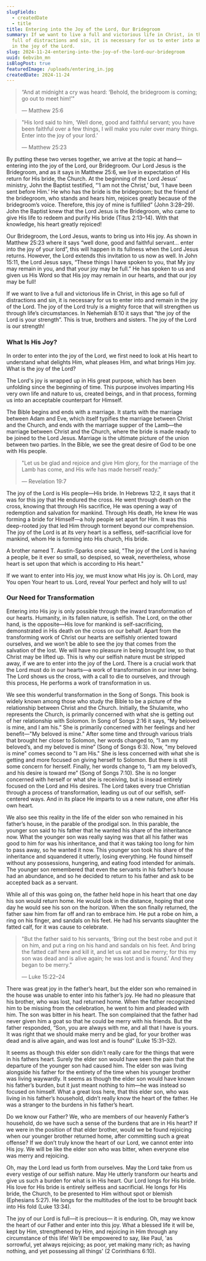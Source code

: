 ```yaml
---
slugFields:
  - createdDate
  - title
title: Entering into the Joy of the Lord, Our Bridegroom
summary: If we want to live a full and victorious life in Christ, in this age so
  full of distractions and sin, it is necessary for us to enter into and remain
  in the joy of the Lord.
slug: 2024-11-24-entering-into-the-joy-of-the-lord-our-bridegroom
uuid: 6ebvibn_mn
isBlogPost: true
featuredImage: /uploads/entering_in.jpg
createdDate: 2024-11-24
---
```

> “And at midnight a cry was heard: ‘Behold, the bridegroom is coming; go out to meet him!’"
>
> — Matthew 25:6



> "His lord said to him, ‘Well done, good and faithful servant; you have been faithful over a few things, I will make you ruler over many things. Enter into the joy of your lord.’
>
> — Matthew 25:23

By putting these two verses together, we arrive at the topic at hand—entering into the joy of the Lord, our Bridegroom. Our Lord Jesus is the Bridegroom, and as it says in Matthew 25:6, we live in expectation of His return for His bride, the Church. At the beginning of the Lord Jesus’ ministry, John the Baptist testified, “‘I am not the Christ,’ but, ‘I have been sent before Him.’ He who has the bride is the bridegroom; but the friend of the bridegroom, who stands and hears him, rejoices greatly because of the bridegroom’s voice. Therefore, this joy of mine is fulfilled” (John 3:28–29). John the Baptist knew that the Lord Jesus is the Bridegroom, who came to give His life to redeem and purify His bride (Titus 2:13–14). With that knowledge, his heart greatly rejoiced!

Our Bridegroom, the Lord Jesus, wants to bring us into His joy. As shown in Matthew 25:23 where it says “well done, good and faithful servant… enter into the joy of your lord”, this will happen in its fullness when the Lord Jesus returns. However, the Lord extends this invitation to us now as well. In John 15:11, the Lord Jesus says, “These things I have spoken to you, that My joy may remain in you, and that your joy may be full.” He has spoken to us and given us His Word so that His joy may remain in our hearts, and that our joy may be full!

If we want to live a full and victorious life in Christ, in this age so full of distractions and sin, it is necessary for us to enter into and remain in the joy of the Lord. The joy of the Lord truly is a mighty force that will strengthen us through life’s circumstances. In Nehemiah 8:10 it says that “the joy of the Lord is your strength”. This is true, brothers and sisters. The joy of the Lord is our strength! 

### What Is His Joy?

In order to enter into the joy of the Lord, we first need to look at His heart to understand what delights Him, what pleases Him, and what brings Him joy. What is the joy of the Lord?

The Lord's joy is wrapped up in His great purpose, which has been unfolding since the beginning of time. This purpose involves imparting His very own life and nature to us, created beings, and in that process, forming us into an acceptable counterpart for Himself.

The Bible begins and ends with a marriage. It starts with the marriage between Adam and Eve, which itself typifies the marriage between Christ and the Church, and ends with the marriage supper of the Lamb—the marriage between Christ and the Church, where the bride is made ready to be joined to the Lord Jesus. Marriage is the ultimate picture of the union between two parties. In the Bible, we see the great desire of God to be one with His people.

> "Let us be glad and rejoice and give Him glory, for the marriage of the Lamb has come, and His wife has made herself ready.”
>
> — Revelation 19:7

The joy of the Lord is His people—His bride. In Hebrews 12:2, it says that it was for this joy that He endured the cross. He went through death on the cross, knowing that through His sacrifice, He was opening a way of redemption and salvation for mankind. Through His death, He knew He was forming a bride for Himself—a holy people set apart for Him. It was this deep-rooted joy that led Him through torment beyond our comprehension. The joy of the Lord is at its very heart is a selfless, self-sacrificial love for mankind, whom He is forming into His church, His bride.

A brother named T. Austin-Sparks once said, "The joy of the Lord is having a people, be it ever so small, so despised, so weak, nevertheless, whose heart is set upon that which is according to His heart."

If we want to enter into His joy, we must know what His joy is. Oh Lord, may You open Your heart to us. Lord, reveal Your perfect and holy will to us!

### Our Need for Transformation

Entering into His joy is only possible through the inward transformation of our hearts. Humanity, in its fallen nature, is selfish. The Lord, on the other hand, is the opposite—His love for mankind is self-sacrificing, demonstrated in His death on the cross on our behalf. Apart from the transforming work of Christ our hearts are selfishly oriented toward ourselves, and we won’t be able to see the joy that comes from the salvation of the lost. We will have no pleasure in being brought low, so that Christ may be lifted up. This is why our selfish nature must be stripped away, if we are to enter into the joy of the Lord. There is a crucial work that the Lord must do in our hearts—a work of transformation in our inner being. The Lord shows us the cross, with a call to die to ourselves, and through this process, He performs a work of transformation in us.

We see this wonderful transformation in the Song of Songs. This book is widely known among those who study the Bible to be a picture of the relationship between Christ and the Church. Initially, the Shulamite, who represents the Church, is primarily concerned with what she is getting out of her relationship with Solomon. In Song of Songs 2:16 it says, “My beloved is mine, and I am his.” She is primarily concerned with her feelings and her benefit—"My beloved is mine." After some time and through various trials that brought her closer to Solomon, her words changed to, “I am my beloved’s, and my beloved is mine” (Song of Songs 6:3). Now, "my beloved is mine" comes second to "I am His." She is less concerned with what she is getting and more focused on giving herself to Solomon. But there is still some concern for herself. Finally, her words change to, “I am my beloved’s, and his desire is toward me” (Song of Songs 7:10). She is no longer concerned with herself or what she is receiving, but is insead entirely focused on the Lord and His desires. The Lord takes every true Christian through a process of transformation, leading us out of our selfish, self-centered ways. And in its place He imparts to us a new nature, one after His own heart.

We also see this reality in the life of the elder son who remained in his father’s house, in the parable of the prodigal son. In this parable, the younger son said to his father that he wanted his share of the inheritance now. What the younger son was really saying was that all his father was good to him for was his inheritance, and that it was taking too long for him to pass away, so he wanted it now. This younger son took his share of the inheritance and squandered it utterly, losing everything. He found himself without any possessions, hungering, and eating food intended for animals. The younger son remembered that even the servants in his father’s house had an abundance, and so he decided to return to his father and ask to be accepted back as a servant.

While all of this was going on, the father held hope in his heart that one day his son would return home. He would look in the distance, hoping that one day he would see his son on the horizon. When the son finally returned, the father saw him from far off and ran to embrace him. He put a robe on him, a ring on his finger, and sandals on his feet. He had his servants slaughter the fatted calf, for it was cause to celebrate.

> "But the father said to his servants, ‘Bring out the best robe and put it on him, and put a ring on his hand and sandals on his feet. And bring the fatted calf here and kill it, and let us eat and be merry; for this my son was dead and is alive again; he was lost and is found.’ And they began to be merry.”
>
> — Luke 15:22–24

There was great joy in the father’s heart, but the elder son who remained in the house was unable to enter into his father’s joy. He had no pleasure that his brother, who was lost, had returned home. When the father recognized him to be missing from the celebration, he went to him and pleaded with him. The son was bitter in his heart. The son complained that the father had never given him a goat so that he could be merry with his friends. But the father responded, “Son, you are always with me, and all that I have is yours. It was right that we should make merry and be glad, for your brother was dead and is alive again, and was lost and is found” (Luke 15:31–32).

It seems as though this elder son didn’t really care for the things that were in his fathers heart. Surely the elder son would have seen the pain that the departure of the younger son had caused him. The elder son was living alongside his father for the entirety of the time when his younger brother was living waywardly. It seems as though the elder son would have known his father’s burden, but it just meant nothing to him—he was instead so focused on himself. What a great loss here, that this elder son, who was living in his father’s household, didn’t really know the heart of the father. He was a stranger to the burdens in his father’s heart.

Do we know our Father? We, who are members of our heavenly Father’s household, do we have such a sense of the burdens that are in His heart? If we were in the position of that elder brother, would we be found rejoicing when our younger brother returned home, after committing such a great offense? If we don’t truly know the heart of our Lord, we cannot enter into His joy. We will be like the elder son who was bitter, when everyone else was merry and rejoicing.

Oh, may the Lord lead us forth from ourselves. May the Lord take from us every vestige of our selfish nature. May He utterly transform our hearts and give us such a burden for what is in His heart. Our Lord longs for His bride. His love for His bride is entirely selfless and sacrificial. He longs for His bride, the Church, to be presented to Him without spot or blemish (Ephesians 5:27). He longs for the multitudes of the lost to be brought back into His fold (Luke 13:34).

The joy of our Lord is full—it is precious— it is enduring. Oh, may we know the heart of our Father and enter into this joy. What a blessed life it will be, kept by Him, strengthened by Him, and rejoicing in Him through any circumstance of this life! We’ll be empowered to say, like Paul, 'as sorrowful, yet always rejoicing; as poor, yet making many rich; as having nothing, and yet possessing all things' (2 Corinthians 6:10).
